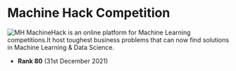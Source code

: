 # Machine Hack Competition
![MH](https://user-images.githubusercontent.com/58483036/101339418-667a1180-38a4-11eb-8fae-deabd6e2f0a7.png)
MachineHack is an online platform for Machine Learning competitions.It host toughest business problems that can now find solutions in Machine Learning & Data Science.

- **Rank 80** (31st December 2021)

